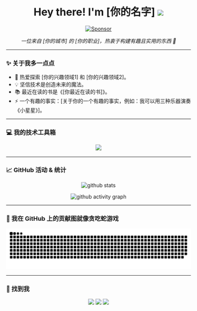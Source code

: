 <h1 align="center">Hey there! I'm [你的名字] <img src="https://media.giphy.com/media/hvRJCLFzcasrR4ia7z/giphy.gif" width="35"></h1>

<p align="center">
  <a href="https://github.com/sponsors/[你的GitHub用户名]"><img src="https://img.shields.io/badge/Sponsor-❤️-red?style=for-the-badge&logo=GitHub-Sponsors" alt="Sponsor"></a>
</p>

<p align="center">
  <em>一位来自 [你的城市] 的 [你的职业]，热衷于构建有趣且实用的东西 🚀</em>
</p>

---

### ✨ 关于我多一点点

- 🧠 热爱探索 [你的兴趣领域1] 和 [你的兴趣领域2]。
- 💡 坚信技术是创造未来的魔法。
- 📚 最近在读的书是《[你最近在读的书]》。
- ⚡️ 一个有趣的事实：[关于你的一个有趣的事实，例如：我可以用三种乐器演奏《小星星》]。

---

### 💻 我的技术工具箱

<p align="center">
  <a href="https://skillicons.dev">
    <img src="https://skillicons.dev/icons?i=git,bash,docker,kubernetes,gcp,aws,java,go,python,react,nextjs,nodejs,tailwind,figma&perline=7" />
  </a>
</p>

---

### 📈 GitHub 活动 & 统计

<p align="center">
  <img src="https://github-readme-stats.vercel.app/api?username=[你的GitHub用户名]&show_icons=true&theme=tokyonight&count_private=true&hide_border=true&include_all_commits=true" alt="github stats"/>
</p>
<p align="center">
  <img src="https://github-readme-activity-graph.vercel.app/graph?username=[你的GitHub用户名]&theme=tokyo-night&hide_border=true&area=true" alt="github activity graph"/>
</p>

---

### 🐍 我在 GitHub 上的贡献图就像贪吃蛇游戏

<p align="center">
  <img src="https://github.com/Platane/snk/raw/output/github-contribution-grid-snake.svg" alt="snake" />
</p>

---

### 💌 找到我

<p align="center">
  <a href="mailto:[你的邮箱]"><img src="https://img.shields.io/badge/Email-D14836?style=for-the-badge&logo=gmail&logoColor=white" /></a>
  <a href="https://www.linkedin.com/in/[你的LinkedIn用户名]"><img src="https://img.shields.io/badge/LinkedIn-0077B5?style=for-the-badge&logo=linkedin&logoColor=white" /></a>
  <a href="https://space.bilibili.com/[你的B站ID]"><img src="https://img.shields.io/badge/Bilibili-00A1D6?style=for-the-badge&logo=bilibili&logoColor=white" /></a>
</p>
